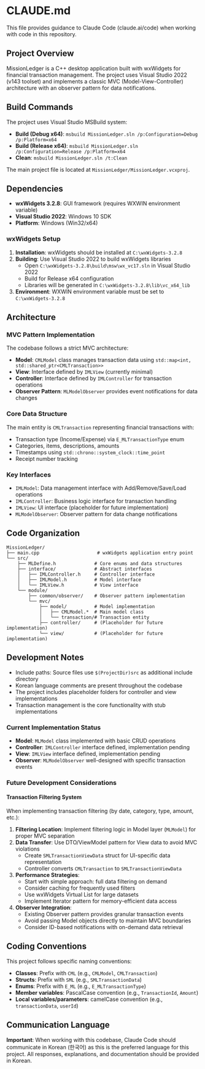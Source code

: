 # CLAUDE.md

This file provides guidance to Claude Code (claude.ai/code) when working with code in this repository.

## Project Overview

MissionLedger is a C++ desktop application built with wxWidgets for financial transaction management. The project uses Visual Studio 2022 (v143 toolset) and implements a classic MVC (Model-View-Controller) architecture with an observer pattern for data notifications.

## Build Commands

The project uses Visual Studio MSBuild system:

- **Build (Debug x64)**: `msbuild MissionLedger.sln /p:Configuration=Debug /p:Platform=x64`
- **Build (Release x64)**: `msbuild MissionLedger.sln /p:Configuration=Release /p:Platform=x64`
- **Clean**: `msbuild MissionLedger.sln /t:Clean`

The main project file is located at `MissionLedger/MissionLedger.vcxproj`.

## Dependencies

- **wxWidgets 3.2.8**: GUI framework (requires WXWIN environment variable)
- **Visual Studio 2022**: Windows 10 SDK
- **Platform**: Windows (Win32/x64)

### wxWidgets Setup

1. **Installation**: wxWidgets should be installed at `C:\wxWidgets-3.2.8`
2. **Building**: Use Visual Studio 2022 to build wxWidgets libraries
   - Open `C:\wxWidgets-3.2.8\build\msw\wx_vc17.sln` in Visual Studio 2022
   - Build for Release x64 configuration
   - Libraries will be generated in `C:\wxWidgets-3.2.8\lib\vc_x64_lib`
3. **Environment**: WXWIN environment variable must be set to `C:\wxWidgets-3.2.8`

## Architecture

### MVC Pattern Implementation

The codebase follows a strict MVC architecture:

- **Model**: `CMLModel` class manages transaction data using `std::map<int, std::shared_ptr<CMLTransaction>>`
- **View**: Interface defined by `IMLView` (currently minimal)
- **Controller**: Interface defined by `IMLController` for transaction operations
- **Observer Pattern**: `MLModelObserver` provides event notifications for data changes

### Core Data Structure

The main entity is `CMLTransaction` representing financial transactions with:
- Transaction type (Income/Expense) via `E_MLTransactionType` enum
- Categories, items, descriptions, amounts
- Timestamps using `std::chrono::system_clock::time_point`
- Receipt number tracking

### Key Interfaces

- `IMLModel`: Data management interface with Add/Remove/Save/Load operations
- `IMLController`: Business logic interface for transaction handling
- `IMLView`: UI interface (placeholder for future implementation)
- `MLModelObserver`: Observer pattern for data change notifications

## Code Organization

```
MissionLedger/
├── main.cpp                     # wxWidgets application entry point
└── src/
    ├── MLDefine.h              # Core enums and data structures
    ├── interface/              # Abstract interfaces
    │   ├── IMLController.h     # Controller interface
    │   ├── IMLModel.h          # Model interface
    │   └── IMLView.h           # View interface
    └── module/
        ├── common/observer/    # Observer pattern implementation
        └── mvc/
            ├── model/          # Model implementation
            │   ├── CMLModel.*  # Main model class
            │   └── transaction/# Transaction entity
            ├── controller/     # (Placeholder for future implementation)
            └── view/           # (Placeholder for future implementation)
```

## Development Notes

- Include paths: Source files use `$(ProjectDir)src` as additional include directory
- Korean language comments are present throughout the codebase
- The project includes placeholder folders for controller and view implementations
- Transaction management is the core functionality with stub implementations

### Current Implementation Status

- **Model**: `MLModel` class implemented with basic CRUD operations
- **Controller**: `IMLController` interface defined, implementation pending
- **View**: `IMLView` interface defined, implementation pending
- **Observer**: `MLModelObserver` well-designed with specific transaction events

### Future Development Considerations

#### Transaction Filtering System
When implementing transaction filtering (by date, category, type, amount, etc.):

1. **Filtering Location**: Implement filtering logic in Model layer (`MLModel`) for proper MVC separation
2. **Data Transfer**: Use DTO/ViewModel pattern for View data to avoid MVC violations
   - Create `SMLTransactionViewData` struct for UI-specific data representation
   - Controller converts `CMLTransaction` to `SMLTransactionViewData`
3. **Performance Strategies**:
   - Start with simple approach: full data filtering on demand
   - Consider caching for frequently used filters
   - Use wxWidgets Virtual List for large datasets
   - Implement Iterator pattern for memory-efficient data access
4. **Observer Integration**:
   - Existing Observer pattern provides granular transaction events
   - Avoid passing Model objects directly to maintain MVC boundaries
   - Consider ID-based notifications with on-demand data retrieval

## Coding Conventions

This project follows specific naming conventions:

- **Classes**: Prefix with `CML` (e.g., `CMLModel`, `CMLTransaction`)
- **Structs**: Prefix with `SML` (e.g., `SMLTransactionData`)
- **Enums**: Prefix with `E_ML` (e.g., `E_MLTransactionType`)
- **Member variables**: PascalCase convention (e.g., `TransactionId`, `Amount`)
- **Local variables/parameters**: camelCase convention (e.g., `transactionData`, `userId`)

## Communication Language

**Important**: When working with this codebase, Claude Code should communicate in Korean (한국어) as this is the preferred language for this project. All responses, explanations, and documentation should be provided in Korean.